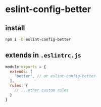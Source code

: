 # eslint-config-better

## install

```bash
npm i -D eslint-config-better
```

## extends in `.eslintrc.js`

```js
module.exports = {
  extends: [
    'better', // or eslint-config-better
  ],
  rules: {
    // ...other custom rules
  }
}

```
